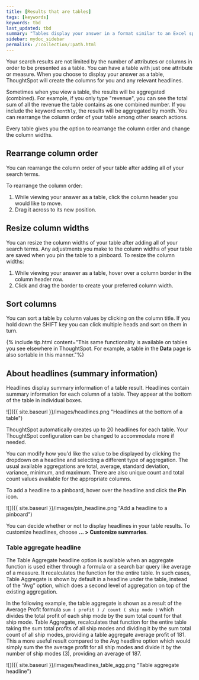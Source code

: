 ```yaml
---
title: [Results that are tables]
tags: [keywords]
keywords: tbd
last_updated: tbd
summary: "Tables display your answer in a format similar to an Excel spreadsheet."
sidebar: mydoc_sidebar
permalink: /:collection/:path.html
---
```

Your search results are not limited by the number of attributes or columns in
order to be presented as a table. You can have a table with just one attribute
or measure. When you choose to display your answer as a table, ThoughtSpot will
create the columns for you and any relevant headlines.

Sometimes when you view a table, the results will be aggregated (combined). For
example, if you only type "revenue", you can see the total sum of all the revenue
the table contains as one combined number. If you include the keyword `monthly`,
the results will be aggregated by month. You can rearrange the column order of
your table among other search actions.

Every table gives you the option to rearrange the column order and change the
column widths.

## Rearrange column order

You can rearrange the column order of your table after adding all of your search terms.

To rearrange the column order:

1. While viewing your answer as a table, click the column header you would like to move.
2. Drag it across to its new position.

## Resize column widths

You can resize the column widths of your table after adding all of your search
terms. Any adjustments you make to the column widths of your table are saved
when you pin the table to a pinboard. To resize the column widths:

1. While viewing your answer as a table, hover over a column border in the column header row.
2. Click and drag the border to create your preferred column width.

## Sort columns

You can sort a table by column values by clicking on the column title. If you
hold down the SHIFT key you can click multiple heads and sort on them in
turn.

{% include tip.html content="This same functionality is available on tables you
see elsewhere in ThoughtSpot. For example, a table in the **Data** page is also
sortable in this manner."%}

## About headlines (summary information)

Headlines display summary information of a table result. Headlines contain
summary information for each column of a table. They appear at the bottom of the
table in individual boxes.

 ![]({{ site.baseurl }}/images/headlines.png "Headlines at the bottom of a table")

ThoughtSpot automatically creates up to 20 headlines for each table. Your
ThoughtSpot configuration can be changed to accommodate more if needed.

You can modify how you'd like the value to be displayed by clicking the dropdown
on a headline and selecting a different type of aggregation. The usual available
aggregations are total, average, standard deviation, variance, minimum, and
maximum. There are also unique count and total count values available for the
appropriate columns.

To add a headline to a pinboard, hover over the headline and click the **Pin** icon.

 ![]({{ site.baseurl }}/images/pin_headline.png "Add a headline to a pinboard")

 You can decide whether or not to display headlines in your table results. To
 customize headlines, choose **... > Customize summaries**.

### Table aggregate headline

 The Table Aggregate headline option is available when an aggregate function is used either through a formula or a search bar query like average of a measure. It recalculates the function for the entire table. In such cases, Table Aggregate is shown by default in a headline under the table, instead of the “Avg” option, which does a second level of aggregation on top of the existing aggregation.

 In the following example, the table aggregate is shown as a result of the Average Profit formula `sum ( profit ) / count ( ship mode )` which divides the total profit of each ship mode by the sum total count for that ship mode. Table Aggregate, recalculates that function for the entire table taking the sum total profits of all ship modes and dividing it by the sum total count of all ship modes, providing a table aggregate average profit of 181. This a more useful result compared to the Avg headline option which would simply sum the the average profit for all ship modes and divide it by the number of ship modes (3), providing an average of 187.

![]({{ site.baseurl }}/images/headlines_table_agg.png "Table aggregate headline")
